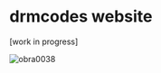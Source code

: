 # drmcodes website
[work in progress]

![obra0038](https://github.com/user-attachments/assets/19988fca-2a27-40e1-903d-60296026b4a7)
